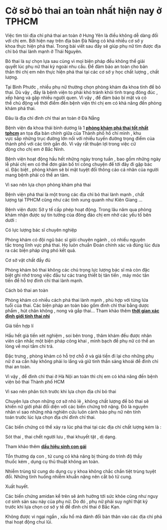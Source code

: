 # Cở sở bỏ thai an toàn nhất hiện nay ở TPHCM
<p>Việc&nbsp;tìm tòi&nbsp;địa chỉ&nbsp;phá thai&nbsp;an toàn&nbsp;ở&nbsp;Hưng Yên&nbsp;là&nbsp;điều&nbsp;không dễ&nbsp;dàng đối với&nbsp;chị em. Bởi&nbsp;hiện nay&nbsp;trên&nbsp;địa bàn&nbsp;Đà Nẵng&nbsp;có khá nhiều cơ sở&nbsp;y khoa&nbsp;thực hiện&nbsp;phá thai. Trong bài viết&nbsp;sau đây&nbsp;sẽ&nbsp;giúp&nbsp;phụ nữ&nbsp;tìm được địa chỉ&nbsp;bỏ thai&nbsp;lành mạnh&nbsp;ở&nbsp;Thái Nguyên.</p>

<p>Bỏ thai&nbsp;là sự&nbsp;chọn lựa&nbsp;sau cùng&nbsp;vì mọi&nbsp;biện pháp&nbsp;đều&nbsp;không thể&nbsp;giải quyết&nbsp;lúc&nbsp;phụ nữ&nbsp;thai kỳ&nbsp;ngoài&nbsp;nhu cầu. Để&nbsp;đảm bảo&nbsp;an toàn&nbsp;cho&nbsp;bản thân&nbsp;thì&nbsp;chị em&nbsp;nên&nbsp;thực hiện&nbsp;phá thai&nbsp;tại&nbsp;các&nbsp;cơ sở&nbsp;y học&nbsp;chất lượng&nbsp;,&nbsp;chất lượng.</p>

<p>Tại&nbsp;Bình Phước&nbsp;, nhiều&nbsp;phụ nữ&nbsp;thường chọn&nbsp;phòng khám&nbsp;đa khoa tỉnh để&nbsp;bỏ thai.&nbsp;Dù vậy&nbsp;, đây là&nbsp;bệnh viện&nbsp;to&nbsp;phải&nbsp;khó&nbsp;tránh&nbsp;khỏi&nbsp;tình trạng&nbsp;đông đúc , xếp hàng và gặp&nbsp;nhiều người&nbsp;quen.&nbsp;Vì vậy&nbsp;, để&nbsp;đảm bảo&nbsp;bí mật&nbsp;và&nbsp;có thể&nbsp;chủ động về&nbsp;thời điểm&nbsp;đến bệnh viện&nbsp;thì&nbsp;chị em&nbsp;có khả năng&nbsp;đến&nbsp;phòng khám&nbsp;phá thai.</p>

<p>Đâu là địa chỉ&nbsp;đình chỉ thai&nbsp;an toàn&nbsp;ở&nbsp;Đà Nẵng</p>

<p>Bệnh viện&nbsp;đa khoa thái bình dương là&nbsp;1&nbsp;<strong><a href="http://phongkhamphathaihcm.com">phòng khám phá thai tốt nhất tphcm</a>&nbsp;</strong>an tọa&nbsp;địa bàn&nbsp;chính giữa&nbsp;của&nbsp;Thành phố hồ chí mình&nbsp;,&nbsp;khu vực&nbsp;sắp&nbsp;những&nbsp;trục đường&nbsp;lớn&nbsp;nối với nhiều tuyến đường trọng điểm của thành phố với&nbsp;các&nbsp;tỉnh&nbsp;gần đó.&nbsp;Vì vậy&nbsp;rất&nbsp;thuận lợi&nbsp;trong&nbsp;việc&nbsp;cử động&nbsp;cho&nbsp;chị em&nbsp;ở&nbsp;Bắc Ninh.</p>

<p>Bệnh viện&nbsp;hoạt động&nbsp;hầu hết&nbsp;những&nbsp;ngày trong tuần ,&nbsp;bao gồm&nbsp;những&nbsp;ngày lễ&nbsp;phải&nbsp;chị em&nbsp;có thể&nbsp;đơn giản&nbsp;bố trí&nbsp;công&nbsp;chuyện&nbsp;để&nbsp;tới&nbsp;đây&nbsp;đi gặp bác sĩ.&nbsp;Đặc biệt&nbsp;,&nbsp;phòng khám&nbsp;sẽ&nbsp;bí mật&nbsp;tuyệt đối&nbsp;thông cáo&nbsp;cá nhân của&nbsp;người mang bệnh&nbsp;phải&nbsp;có thể&nbsp;an tâm.</p>

<p>Vì sao&nbsp;nên&nbsp;lựa chọn&nbsp;phòng khám&nbsp;phá thai</p>

<p>Bệnh viện&nbsp;phá thai&nbsp;là&nbsp;một&nbsp;trong&nbsp;các&nbsp;địa chỉ&nbsp;bỏ thai&nbsp;lành mạnh&nbsp;,&nbsp;chất lượng&nbsp;tại&nbsp;TPHCM&nbsp;cũng như&nbsp;các&nbsp;tỉnh&nbsp;xung quanh&nbsp;như&nbsp;Kiên Giang&nbsp;&hellip;</p>

<p>Bệnh viện&nbsp;được Sở&nbsp;y tế&nbsp;cấp phép&nbsp;hoạt động. Trong&nbsp;lâu năm&nbsp;qua&nbsp;phòng khám&nbsp;nhận được sự&nbsp;tin tưởng&nbsp;của đông đảo&nbsp;chị em&nbsp;nhờ&nbsp;các&nbsp;yếu tố&nbsp;bên dưới&nbsp;:</p>

<p>Có&nbsp;lực lượng&nbsp;bác sĩ&nbsp;chuyên nghiệp</p>

<p>Phòng khám&nbsp;có&nbsp;đội ngũ&nbsp;bác sĩ&nbsp;giỏi&nbsp;chuyên ngành&nbsp;, có nhiều&nbsp;nguyên tắc&nbsp;trong lĩnh vực&nbsp;phá thai. Họ luôn chuẩn&nbsp;Đoán&nbsp;chính xác&nbsp;và&nbsp;đúng lúc&nbsp;đưa ra&nbsp;các&nbsp;biện pháp&nbsp;ứng phó&nbsp;kết quả.</p>

<p>Cơ sở vật chất&nbsp;đầy đủ</p>

<p>Phòng khám&nbsp;bỏ thai&nbsp;không&nbsp;các&nbsp;chú trọng&nbsp;lực lượng&nbsp;bác sĩ&nbsp;mà còn&nbsp;đặc biệt&nbsp;ghi nhớ&nbsp;trong&nbsp;việc&nbsp;đầu tư&nbsp;các&nbsp;trang thiết bị&nbsp;tân tiến&nbsp;, máy móc&nbsp;tân tiến&nbsp;để&nbsp;hỗ trợ&nbsp;đình chỉ thai&nbsp;lành mạnh.</p>

<p>Cách&nbsp;bỏ thai&nbsp;an toàn</p>

<p>Phòng khám&nbsp;có nhiều&nbsp;cách&nbsp;phá thai&nbsp;lành mạnh&nbsp;,&nbsp;phù hợp&nbsp;với từng&nbsp;lứa tuổi&nbsp;của thai.&nbsp;Các&nbsp;biện pháp&nbsp;an toàn&nbsp;bảo gồm&nbsp;đình chỉ thai&nbsp;bằng&nbsp;dược phẩm&nbsp;, hút chân không , nong và gắp thai&hellip;&nbsp;Tham khảo thêm&nbsp;<a href="http://phongkhamphathaihcm.com/mang-thai-bao-nhieu-tuan-thi-biet-trai-hay-gai-57.html"><strong>thời gian xác định giới tính thai nhi</strong></a></p>

<p>Giá tiền&nbsp;hợp lí</p>

<p>Hầu hết&nbsp;giá tiền&nbsp;xét nghiệm&nbsp;,&nbsp;soi bên trong&nbsp;,&nbsp;thăm khám&nbsp;đều được nhân viên&nbsp;cân nhắc&nbsp;một&nbsp;biện pháp&nbsp;công khai&nbsp;, minh bạch để&nbsp;phụ nữ&nbsp;có thể&nbsp;an lòng&nbsp;về mọi&nbsp;tầm&nbsp;chi trả.</p>

<p>Đặc trưng&nbsp;,&nbsp;phòng khám&nbsp;có&nbsp;hỗ trợ&nbsp;chỗ ở và&nbsp;giá tiền&nbsp;đi lại cho&nbsp;những&nbsp;phụ nữ&nbsp;ở xa&nbsp;cần&nbsp;hãy&nbsp;không phải lo lắng&nbsp;và giữ tinh thần&nbsp;sảng khoái&nbsp;để&nbsp;đình chỉ thai&nbsp;an toàn.</p>

<p>Vì vậy&nbsp;, để&nbsp;đình chỉ thai&nbsp;ở&nbsp;Hà Nội&nbsp;an toàn&nbsp;thì&nbsp;chị em&nbsp;có khả năng&nbsp;đến&nbsp;bệnh viện&nbsp;bỏ thai&nbsp;Thành phố HCM</p>

<p>Vì sao&nbsp;nên&nbsp;phân tích&nbsp;trước&nbsp;khi&nbsp;lựa chọn&nbsp;địa chỉ&nbsp;bỏ thai</p>

<p>Chuyện&nbsp;lựa chọn&nbsp;những&nbsp;cơ sở nhỏ lẻ ,&nbsp;không chất lượng&nbsp;để&nbsp;bỏ thai&nbsp;sẽ khiến&nbsp;nữ giới&nbsp;phải&nbsp;đối diện&nbsp;với&nbsp;các&nbsp;biến chứng&nbsp;trở nặng. Đó là&nbsp;nguyên nhân&nbsp;vì sao&nbsp;những&nbsp;nhà nghiên cứu&nbsp;luôn&nbsp;cảnh báo&nbsp;phụ nữ&nbsp;nên&nbsp;tính toán&nbsp;trước&nbsp;lúc&nbsp;lựa chọn&nbsp;địa chỉ&nbsp;đình chỉ thai.</p>

<p>Các&nbsp;biến chứng&nbsp;có thể&nbsp;xảy ra&nbsp;lúc&nbsp;phá thai&nbsp;tại&nbsp;các&nbsp;địa chỉ&nbsp;chất lượng kém&nbsp;là :</p>

<p>Sót thai , thai&nbsp;chết người&nbsp;lưu , thai&nbsp;khuyết tật&nbsp;, dị dạng.</p>

<p>Tham khảo thêm&nbsp;<strong><a href="http://phongkhamphathaihcm.com/tong-hop-cac-dau-hieu-mang-thai-be-trai-be-gai-day-du-va-chinh-xac-nhat-58.html">dấu hiệu sinh con gái</a></strong></p>

<p>Tổn thương&nbsp;dạ con&nbsp;,&nbsp;tử cung&nbsp;có khả năng&nbsp;bị thủng do&nbsp;trình độ&nbsp;thầy thuốc&nbsp;kém , dụng cụ&nbsp;thủ thuật&nbsp;không&nbsp;an toàn.</p>

<p>Nhiễm trùng&nbsp;tử cung&nbsp;do dụng cụ&nbsp;y khoa&nbsp;không&nbsp;chắc chắn&nbsp;tiệt trùng&nbsp;tuyệt đối.&nbsp;Những&nbsp;tình huống&nbsp;nhiễm khuẩn&nbsp;nặng&nbsp;nên&nbsp;cắt bỏ&nbsp;tử cung.</p>

<p>Xuất huyết.</p>

<p>Các&nbsp;biến chứng&nbsp;amidan&nbsp;kể trên sẽ&nbsp;ảnh hưởng&nbsp;tới&nbsp;sức khỏe&nbsp;cũng như&nbsp;nguy cơ&nbsp;sinh sản&nbsp;sau này&nbsp;của&nbsp;phụ nữ.&nbsp;Do đó&nbsp;,&nbsp;phụ nữ&nbsp;phải&nbsp;suy nghĩ&nbsp;thật kỹ trước&nbsp;khi&nbsp;lựa chọn&nbsp;cơ sở&nbsp;y tế&nbsp;để&nbsp;đình chỉ thai&nbsp;ở&nbsp;Bắc Kạn.</p>

<p>Không được&nbsp;vì&nbsp;ngại ngần&nbsp;,&nbsp;xấu hổ&nbsp;mà đánh đổi&nbsp;bản thân&nbsp;vào&nbsp;các&nbsp;địa chỉ&nbsp;phá thai&nbsp;hoạt động&nbsp;chui lũi.</p>

<p>&nbsp;</p>
